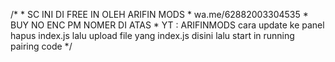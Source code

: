 /*
    * SC INI DI FREE IN OLEH ARIFIN MODS
    * wa.me/62882003304535
    * BUY NO ENC PM NOMER DI ATAS
    * YT : ARIFINMODS
cara update
 ke panel hapus index.js 
 lalu upload file yang index.js disini
 lalu start in running 
  pairing code
*/
